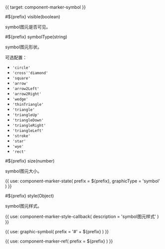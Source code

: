{{ target: component-marker-symbol }}

#${prefix} visible(boolean)

symbol图元是否可见。

#${prefix} symbolType(string)

symbol图元形状。

可选配置：
- `'circle'`
- `'cross''diamond'`
- `'square'`
- `'arrow'`
- `'arrow2Left'`
- `'arrow2Right'`
- `'wedge'`
- `'thinTriangle'`
- `'triangle'`
- `'triangleUp'`
- `'triangleDown'`
- `'triangleRight'`
- `'triangleLeft'`
- `'stroke'`
- `'star'`
- `'wye'`
- `'rect'`

#${prefix} size(number)

symbol图元大小。

{{ use: component-marker-state(
  prefix = ${prefix},
  graphicType = 'symbol'
) }}

#${prefix} style(Object)

symbol图元样式。

{{ use: component-marker-style-callback(
  description = 'symbol图元样式'
) }}

{{ use: graphic-symbol(
  prefix = '#' + ${prefix}
) }}

{{ use: component-marker-ref(
  prefix = ${prefix}
) }}



